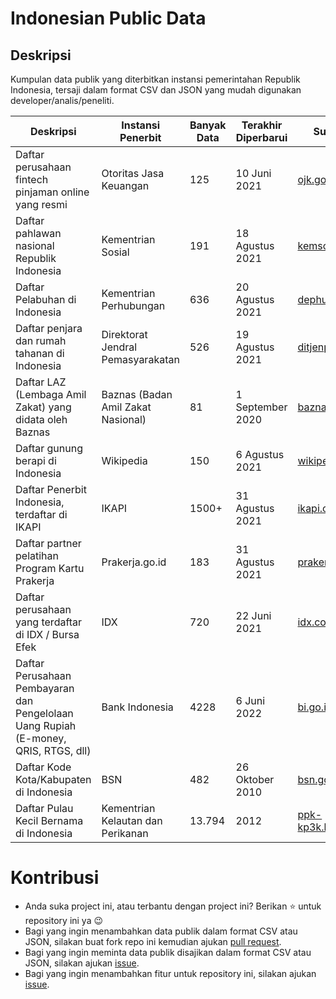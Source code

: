 # Indonesian Public Data
## Deskripsi
Kumpulan data publik yang diterbitkan instansi pemerintahan Republik Indonesia, tersaji dalam format CSV dan JSON yang mudah digunakan developer/analis/peneliti.

 | Deskripsi | Instansi Penerbit | Banyak Data | Terakhir Diperbarui | Sumber | Unduh |
|------------|--------|----------|---------|----|---------|
| Daftar perusahaan fintech pinjaman online yang resmi | Otoritas Jasa Keuangan | 125 | 10 Juni 2021        | [ojk.go.id](https://www.ojk.go.id/id/kanal/iknb/financial-technology/Documents/PERUSAHAAN%20FINTECH%20LENDING%20BERIZIN%20DAN%20TERDAFTAR%20DI%20OJK%20PER%2010%20JUNI%202021.pdf) | [json](json/indonesia_registered_p2p_lending.json), [csv](csv/indonesia_registered_p2p_lending.csv) |
| Daftar pahlawan nasional Republik Indonesia          | Kementrian Sosial      | 191 | 18 Agustus 2021     | [kemsos.go.id](https://direktoratk2krs.kemsos.go.id/pahlawannasional)                                                                                                                 | [json](json/indonesia_national_heroes.json), [csv](csv/indonesia_national_heroes.csv) |
| Daftar Pelabuhan di Indonesia |  Kementrian Perhubungan   | 636 | 20 Agustus 2021     | [dephub.go.id](http://simpel.dephub.go.id/index.php/front)                                                                                                                 | [json](json/indonesia_public_ports.json), [csv](csv/indonesia_public_ports.csv) |
| Daftar penjara dan rumah tahanan di Indonesia |  Direktorat Jendral Pemasyarakatan   | 526 | 19 Agustus 2021     | [ditjenpas.go.id](http://smslap.ditjenpas.go.id/public/sdp/current/kanwil/all/)                                                                                                                 | [json](json/indonesia_prisons.json), [csv](csv/indonesia_prisons.csv) |
| Daftar LAZ (Lembaga Amil Zakat) yang didata oleh Baznas | Baznas (Badan Amil Zakat Nasional) | 81 | 1 September 2020     | [baznas.go.id](https://pid.baznas.go.id/wp-content/uploads/2020/09/STATISTIK-ZAKAT-NASIONAL-2019.pdf)                                                                                                                 | [json](json/indonesia_prisons.json), [csv](csv/indonesia_prisons.csv) |
| Daftar gunung berapi di Indonesia | Wikipedia   | 150 | 6 Agustus 2021     | [wikipedia](https://id.wikipedia.org/wiki/Daftar_gunung_berapi_di_Indonesia)                                                                                                                 | [json](json/indonesia_volcanoes.json), [csv](csv/indonesia_volcanoes.csv) |
| Daftar Penerbit Indonesia, terdaftar di IKAPI | IKAPI   | 1500+ | 31 Agustus 2021     | [ikapi.org](https://www.ikapi.org/language/en/ikapi-member/#)                                                                                                                 | [json](json/indonesia_publishers.json), [csv](csv/indonesia_publishers.csv) |
| Daftar partner pelatihan Program Kartu Prakerja | Prakerja.go.id   | 183 | 31 Agustus 2021     | [prakerja.go.id](https://www.prakerja.go.id/lembaga-pelatihan)                                                                                                                 | [json](json/prakerja_providers.json), [csv](csv/prakerja_providers.csv) |
| Daftar perusahaan yang terdaftar di IDX / Bursa Efek | IDX  | 720 | 22 Juni 2021     | [idx.co.id](https://www.idx.co.id/data-pasar/data-saham/daftar-saham/)                                                                                                                 | [json](json/indonesia_public_companies.json), [csv](csv/indonesia_public_companies.csv) |
| Daftar Perusahaan Pembayaran dan Pengelolaan Uang Rupiah (E-money, QRIS, RTGS, dll)| Bank Indonesia  | 4228 | 6 Juni 2022   | [bi.go.id](https://www.bi.go.id/PJSPQRIS/default.aspx)                                                                                                        | [json](json/indonesia_registered_money_companies.json), [csv](csv/indonesia_registered_money_companies.csv) |
| Daftar Kode Kota/Kabupaten di Indonesia| BSN  | 482 | 26 Oktober 2010   | [bsn.go.id](https://www.bsn.go.id/main/bsn/detail/9)                                                                                                                 | [json](json/sni_city_codes.json), [csv](csv/sni_city_codes.csv) |
| Daftar Pulau Kecil Bernama di Indonesia | Kementrian Kelautan dan Perikanan  | 13.794 | 2012   | [ppk-kp3k.kkp.go.id](http://www.ppk-kp3k.kkp.go.id/direktori-pulau/index.php/public_c/pulau_data)                                                                                                                 | [json](json/indonesia_islands_v1.json), [csv](csv/indonesia_islands_v1.csv) |

# Kontribusi
- Anda suka project ini, atau terbantu dengan project ini? Berikan ⭐ untuk repository ini ya 😉
- Bagi yang ingin menambahkan data publik dalam format CSV atau JSON, silakan buat fork repo ini kemudian ajukan [pull request](https://github.com/yogski/indonesian_public_data/pulls).
- Bagi yang ingin meminta data publik disajikan dalam format CSV atau JSON, silakan ajukan [issue](https://github.com/yogski/indonesian_public_data/issues).
- Bagi yang ingin menambahkan fitur untuk repository ini, silakan ajukan [issue](https://github.com/yogski/indonesian_public_data/issues).